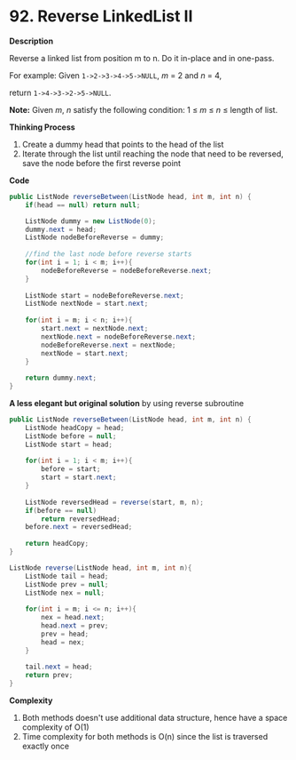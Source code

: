 # 92. Reverse LinkedList II

**Description**

Reverse a linked list from position m to n. Do it in-place and in one-pass. 

For example:
Given `1->2->3->4->5->NULL`, *m* = 2 and *n* = 4,

return `1->4->3->2->5->NULL`.

**Note:**
Given *m*, *n* satisfy the following condition:
1 ≤ *m* ≤ *n* ≤ length of list.

**Thinking Process**

1. Create a dummy head that points to the head of the list
2. Iterate through the list until reaching the node that need to be reversed, save the node before the first reverse point

**Code**

```java
public ListNode reverseBetween(ListNode head, int m, int n) {
    if(head == null) return null;

    ListNode dummy = new ListNode(0);
    dummy.next = head;
    ListNode nodeBeforeReverse = dummy;
    
    //find the last node before reverse starts
    for(int i = 1; i < m; i++){
        nodeBeforeReverse = nodeBeforeReverse.next;
    }
    
    ListNode start = nodeBeforeReverse.next;
    ListNode nextNode = start.next;
    
    for(int i = m; i < n; i++){
        start.next = nextNode.next;
        nextNode.next = nodeBeforeReverse.next;
        nodeBeforeReverse.next = nextNode;
        nextNode = start.next;
    }
    
    return dummy.next;
}
```
**A less elegant but original solution** by using reverse subroutine

```Java
public ListNode reverseBetween(ListNode head, int m, int n) {    
    ListNode headCopy = head;
    ListNode before = null;
    ListNode start = head;
    
    for(int i = 1; i < m; i++){
        before = start;
        start = start.next;
    }
    
    ListNode reversedHead = reverse(start, m, n);
    if(before == null)
        return reversedHead;
    before.next = reversedHead;
    
    return headCopy;
}

ListNode reverse(ListNode head, int m, int n){
    ListNode tail = head;
    ListNode prev = null;
    ListNode nex = null;
    
    for(int i = m; i <= n; i++){
        nex = head.next;
        head.next = prev;
        prev = head;
        head = nex;
    }
    
    tail.next = head;
    return prev;
}
```
**Complexity**

1. Both methods doesn't use additional data structure, hence have a space complexity of O(1)
2. Time complexity for both methods is O(n) since the list is traversed exactly once